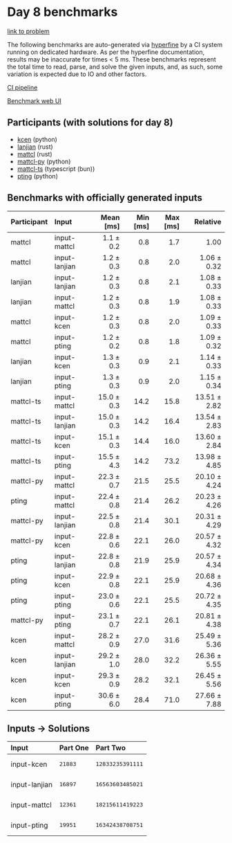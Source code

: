 # Day 8 benchmarks

[link to problem](https://adventofcode.com/2023/day/8)

The following benchmarks are auto-generated via
[hyperfine](https://github.com/sharkdp/hyperfine) by a CI system running on
dedicated hardware. As per the hyperfine documentation, results may be
inaccurate for times < 5 ms. These benchmarks represent the total time to read,
parse, and solve the given inputs, and, as such, some variation is expected due
to IO and other factors.

[CI pipeline](http://ci.papercode.net:8080/teams/main/pipelines/aoc2023)

[Benchmark web UI](https://aoc.ancalagon.black)


## Participants (with solutions for day 8)

- [kcen](https://github.com/kcen/aoc2023) (python)
- [lanjian](https://github.com/lanjian/aoc-2023) (rust)
- [mattcl](https://github.com/mattcl/aoc2023) (rust)
- [mattcl-py](https://github.com/mattcl/aoc2023-py) (python)
- [mattcl-ts](https://github.com/mattcl/aoc2023-js) (typescript (bun))
- [pting](https://github.com/pting/aoc2023) (python)


## Benchmarks with officially generated inputs

| Participant | Input | Mean [ms] | Min [ms] | Max [ms] | Relative |
|:---|:---|---:|---:|---:|---:|
| mattcl | input-mattcl | 1.1 ± 0.2 | 0.8 | 1.7 | 1.00 |
| mattcl | input-lanjian | 1.2 ± 0.3 | 0.8 | 2.0 | 1.06 ± 0.32 |
| lanjian | input-lanjian | 1.2 ± 0.3 | 0.8 | 2.1 | 1.08 ± 0.33 |
| lanjian | input-mattcl | 1.2 ± 0.3 | 0.8 | 1.9 | 1.08 ± 0.33 |
| mattcl | input-kcen | 1.2 ± 0.3 | 0.8 | 2.0 | 1.09 ± 0.33 |
| mattcl | input-pting | 1.2 ± 0.2 | 0.8 | 1.8 | 1.09 ± 0.32 |
| lanjian | input-kcen | 1.3 ± 0.3 | 0.9 | 2.1 | 1.14 ± 0.33 |
| lanjian | input-pting | 1.3 ± 0.3 | 0.9 | 2.0 | 1.15 ± 0.34 |
| mattcl-ts | input-mattcl | 15.0 ± 0.3 | 14.2 | 15.8 | 13.51 ± 2.82 |
| mattcl-ts | input-lanjian | 15.0 ± 0.3 | 14.2 | 16.4 | 13.54 ± 2.83 |
| mattcl-ts | input-kcen | 15.1 ± 0.3 | 14.4 | 16.0 | 13.60 ± 2.84 |
| mattcl-ts | input-pting | 15.5 ± 4.3 | 14.2 | 73.2 | 13.98 ± 4.85 |
| mattcl-py | input-mattcl | 22.3 ± 0.7 | 21.5 | 25.5 | 20.10 ± 4.24 |
| pting | input-mattcl | 22.4 ± 0.8 | 21.4 | 26.2 | 20.23 ± 4.26 |
| mattcl-py | input-lanjian | 22.5 ± 0.8 | 21.4 | 30.1 | 20.31 ± 4.29 |
| mattcl-py | input-kcen | 22.8 ± 0.6 | 22.1 | 26.0 | 20.57 ± 4.32 |
| pting | input-lanjian | 22.8 ± 0.8 | 21.9 | 25.9 | 20.57 ± 4.34 |
| pting | input-kcen | 22.9 ± 0.8 | 22.1 | 25.9 | 20.68 ± 4.36 |
| pting | input-pting | 23.0 ± 0.6 | 22.1 | 25.5 | 20.72 ± 4.35 |
| mattcl-py | input-pting | 23.1 ± 0.7 | 22.1 | 26.1 | 20.81 ± 4.38 |
| kcen | input-mattcl | 28.2 ± 0.9 | 27.0 | 31.6 | 25.49 ± 5.36 |
| kcen | input-lanjian | 29.2 ± 1.0 | 28.0 | 32.2 | 26.36 ± 5.55 |
| kcen | input-kcen | 29.3 ± 0.9 | 28.2 | 32.1 | 26.45 ± 5.56 |
| kcen | input-pting | 30.6 ± 6.0 | 28.4 | 71.0 | 27.66 ± 7.88 |


## Inputs -> Solutions

| Input | Part One | Part Two |
|:---|:---|:---|
|input-kcen|<pre>21883</pre>|<pre>12833235391111</pre>|
|input-lanjian|<pre>16897</pre>|<pre>16563603485021</pre>|
|input-mattcl|<pre>12361</pre>|<pre>18215611419223</pre>|
|input-pting|<pre>19951</pre>|<pre>16342438708751</pre>|